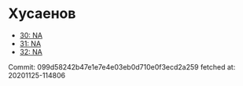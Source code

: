 # Хусаенов
- [30: NA](30.md)
- [31: NA](31.md)
- [32: NA](32.md)

Commit: 099d58242b47e1e7e4e03eb0d710e0f3ecd2a259
 fetched at: 20201125-114806
